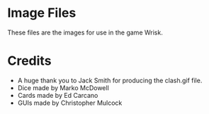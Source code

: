 # Image Files
These files are the images for use in the game Wrisk.


# Credits
* A huge thank you to Jack Smith for producing the clash.gif file.
* Dice made by Marko McDowell
* Cards made by Ed Carcano
* GUIs made by Christopher Mulcock
